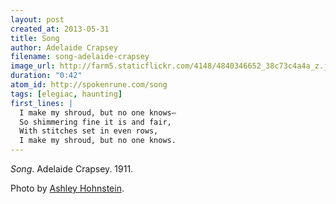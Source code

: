 ```yaml
---
layout: post
created_at: 2013-05-31
title: Song
author: Adelaide Crapsey
filename: song-adelaide-crapsey
image_url: http://farm5.staticflickr.com/4148/4840346652_38c73c4a4a_z.jpg
duration: "0:42"
atom_id: http://spokenrune.com/song
tags: [elegiac, haunting]
first_lines: |
  I make my shroud, but no one knows—
  So shimmering fine it is and fair,
  With stitches set in even rows,
  I make my shroud, but no one knows.
---
```


_Song_.  Adelaide Crapsey.  1911.

Photo by [Ashley Hohnstein](http://www.flickr.com/photos/ashleyhohnstein/4840346652/).
